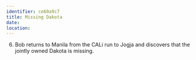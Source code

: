 ```yaml
---
identifier: ce60a9c7
title: Missing Dakota
date:  
location: 
---
```


6.  Bob returns to Manila from the CALi run to Jogja and discovers that
    the jointly owned Dakota is missing.
